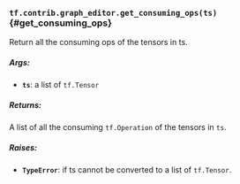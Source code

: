 ### `tf.contrib.graph_editor.get_consuming_ops(ts)` {#get_consuming_ops}

Return all the consuming ops of the tensors in ts.

##### Args:


*  <b>`ts`</b>: a list of `tf.Tensor`

##### Returns:

  A list of all the consuming `tf.Operation` of the tensors in `ts`.

##### Raises:


*  <b>`TypeError`</b>: if ts cannot be converted to a list of `tf.Tensor`.

